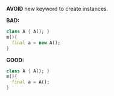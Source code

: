 **AVOID** new keyword to create instances.

**BAD:**
```dart
class A { A(); }
m(){
  final a = new A();
}
```

**GOOD:**
```dart
class A { A(); }
m(){
  final a = A();
}
```

